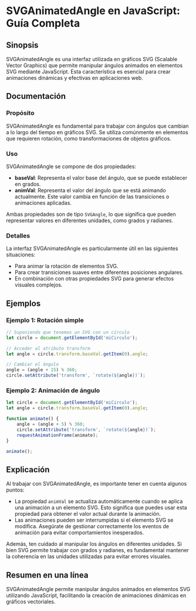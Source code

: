<!--
Meta Description: # SVGAnimatedAngle en JavaScript: Guía Completa ## Sinopsis SVGAnimatedAngle es una interfaz utilizada en gráficos SVG (Scalable Vector Graphics) que ...
Meta Keywords: svg, angle, que, para, svganimatedangle
-->

# SVGAnimatedAngle en JavaScript: Guía Completa

## Sinopsis
SVGAnimatedAngle es una interfaz utilizada en gráficos SVG (Scalable Vector Graphics) que permite manipular ángulos animados en elementos SVG mediante JavaScript. Esta característica es esencial para crear animaciones dinámicas y efectivas en aplicaciones web.

## Documentación
### Propósito
SVGAnimatedAngle es fundamental para trabajar con ángulos que cambian a lo largo del tiempo en gráficos SVG. Se utiliza comúnmente en elementos que requieren rotación, como transformaciones de objetos gráficos.

### Uso
SVGAnimatedAngle se compone de dos propiedades:
- **baseVal**: Representa el valor base del ángulo, que se puede establecer en grados.
- **animVal**: Representa el valor del ángulo que se está animando actualmente. Este valor cambia en función de las transiciones o animaciones aplicadas.

Ambas propiedades son de tipo `SVGAngle`, lo que significa que pueden representar valores en diferentes unidades, como grados y radianes.

### Detalles
La interfaz SVGAnimatedAngle es particularmente útil en las siguientes situaciones:
- Para animar la rotación de elementos SVG.
- Para crear transiciones suaves entre diferentes posiciones angulares.
- En combinación con otras propiedades SVG para generar efectos visuales complejos.

## Ejemplos
### Ejemplo 1: Rotación simple
```javascript
// Suponiendo que tenemos un SVG con un círculo
let circle = document.getElementById('miCirculo');

// Acceder al atributo transform
let angle = circle.transform.baseVal.getItem(0).angle;

// Cambiar el ángulo
angle = (angle + 15) % 360;
circle.setAttribute('transform', `rotate(${angle})`);
```

### Ejemplo 2: Animación de ángulo
```javascript
let circle = document.getElementById('miCirculo');
let angle = circle.transform.baseVal.getItem(0).angle;

function animate() {
    angle = (angle + 5) % 360;
    circle.setAttribute('transform', `rotate(${angle})`);
    requestAnimationFrame(animate);
}

animate();
```

## Explicación
Al trabajar con SVGAnimatedAngle, es importante tener en cuenta algunos puntos:
- La propiedad `animVal` se actualiza automáticamente cuando se aplica una animación a un elemento SVG. Esto significa que puedes usar esta propiedad para obtener el valor actual durante la animación.
- Las animaciones pueden ser interrumpidas si el elemento SVG se modifica. Asegúrate de gestionar correctamente los eventos de animación para evitar comportamientos inesperados.

Además, ten cuidado al manipular los ángulos en diferentes unidades. Si bien SVG permite trabajar con grados y radianes, es fundamental mantener la coherencia en las unidades utilizadas para evitar errores visuales.

## Resumen en una línea
SVGAnimatedAngle permite manipular ángulos animados en elementos SVG utilizando JavaScript, facilitando la creación de animaciones dinámicas en gráficos vectoriales.